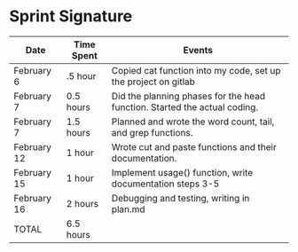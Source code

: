 # Sprint Signature


| Date        | Time Spent | Events
|-------------|------------|--------------------
| February 6  | .5 hour    | Copied cat function into my code, set up the project on gitlab
| February 7  |  0.5 hours | Did the planning phases for the head function. Started the actual coding.
| February 7  | 1.5 hours  | Planned and wrote the word count, tail, and grep functions.
| February 12 |   1 hour   | Wrote cut and paste functions and their documentation.
| February 15 |   1 hour   | Implement usage() function, write documentation steps 3-5
| February 16 | 2 hours    | Debugging and testing, writing in plan.md
| TOTAL       |  6.5 hours | 
